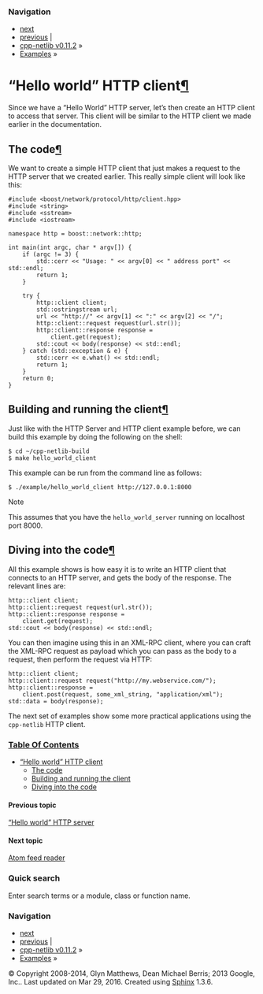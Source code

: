 ### Navigation

-   [next](atom_reader.html "Atom feed reader")
-   [previous](hello_world_server.html "“Hello world” HTTP server") |
-   [cpp-netlib v0.11.2](../../contents.html) »
-   [Examples](../../examples.html) »

<span id="id1"></span>

“Hello world” HTTP client<a href="#hello-world-http-client" class="headerlink" title="Permalink to this headline">¶</a>
=======================================================================================================================

Since we have a “Hello World” HTTP server, let’s then create an HTTP client to access that server. This client will be similar to the HTTP client we made earlier in the documentation.

The code<a href="#the-code" class="headerlink" title="Permalink to this headline">¶</a>
---------------------------------------------------------------------------------------

We want to create a simple HTTP client that just makes a request to the HTTP server that we created earlier. This really simple client will look like this:

    #include <boost/network/protocol/http/client.hpp>
    #include <string>
    #include <sstream>
    #include <iostream>

    namespace http = boost::network::http;

    int main(int argc, char * argv[]) {
        if (argc != 3) {
            std::cerr << "Usage: " << argv[0] << " address port" << std::endl;
            return 1;
        }

        try {
            http::client client;
            std::ostringstream url;
            url << "http://" << argv[1] << ":" << argv[2] << "/";
            http::client::request request(url.str());
            http::client::response response =
                client.get(request);
            std::cout << body(response) << std::endl;
        } catch (std::exception & e) {
            std::cerr << e.what() << std::endl;
            return 1;
        }
        return 0;
    }

Building and running the client<a href="#building-and-running-the-client" class="headerlink" title="Permalink to this headline">¶</a>
-------------------------------------------------------------------------------------------------------------------------------------

Just like with the HTTP Server and HTTP client example before, we can build this example by doing the following on the shell:

    $ cd ~/cpp-netlib-build
    $ make hello_world_client

This example can be run from the command line as follows:

    $ ./example/hello_world_client http://127.0.0.1:8000

Note

This assumes that you have the `hello_world_server` running on localhost port 8000.

Diving into the code<a href="#diving-into-the-code" class="headerlink" title="Permalink to this headline">¶</a>
---------------------------------------------------------------------------------------------------------------

All this example shows is how easy it is to write an HTTP client that connects to an HTTP server, and gets the body of the response. The relevant lines are:

    http::client client;
    http::client::request request(url.str());
    http::client::response response =
        client.get(request);
    std::cout << body(response) << std::endl;

You can then imagine using this in an XML-RPC client, where you can craft the XML-RPC request as payload which you can pass as the body to a request, then perform the request via HTTP:

    http::client client;
    http::client::request request("http://my.webservice.com/");
    http::client::response =
        client.post(request, some_xml_string, "application/xml");
    std::data = body(response);

The next set of examples show some more practical applications using the `cpp-netlib` HTTP client.

### [Table Of Contents](../../contents.html)

-   <a href="#" class="reference internal">“Hello world” HTTP client</a>
    -   <a href="#the-code" class="reference internal">The code</a>
    -   <a href="#building-and-running-the-client" class="reference internal">Building and running the client</a>
    -   <a href="#diving-into-the-code" class="reference internal">Diving into the code</a>

#### Previous topic

[“Hello world” HTTP server](hello_world_server.html "previous chapter")

#### Next topic

[Atom feed reader](atom_reader.html "next chapter")

### Quick search

Enter search terms or a module, class or function name.

### Navigation

-   [next](atom_reader.html "Atom feed reader")
-   [previous](hello_world_server.html "“Hello world” HTTP server") |
-   [cpp-netlib v0.11.2](../../contents.html) »
-   [Examples](../../examples.html) »

© Copyright 2008-2014, Glyn Matthews, Dean Michael Berris; 2013 Google, Inc.. Last updated on Mar 29, 2016. Created using [Sphinx](http://sphinx-doc.org/) 1.3.6.
